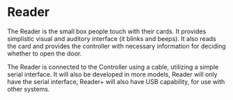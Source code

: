 Reader
======

The Reader is the small box people touch with their cards. It provides simplistic visual and auditory interface (it blinks and beeps). It also reads the card and provides the controller with necessary information for deciding whether to open the door.

The Reader is connected to the Controller using a cable, utilizing a simple serial interface. It will also be developed in more models, Reader will only have the serial interface, Reader+ will also have USB capability, for use with other systems.
